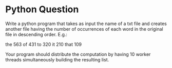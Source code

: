 # Python Question

Write a python program that takes as input the name of a txt file and creates another file
having the number of occurrences of each word in the original file in descending order. E.g.:


the 563
of 431
to 320
it 210
that 109

Your program should distribute the computation by having 10 worker threads simultaneously
building the resulting list.